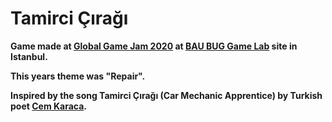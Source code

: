 # Tamirci Çırağı

**Game made at [Global Game Jam 2020](https://globalgamejam.org/) at [BAU BUG Game Lab](http://buglab.bau.edu.tr/) site in Istanbul.**

**This years theme was "Repair".**

**Inspired by the song Tamirci Çırağı (Car Mechanic Apprentice) by Turkish poet [Cem Karaca](https://en.wikipedia.org/wiki/Cem_Karaca).**
